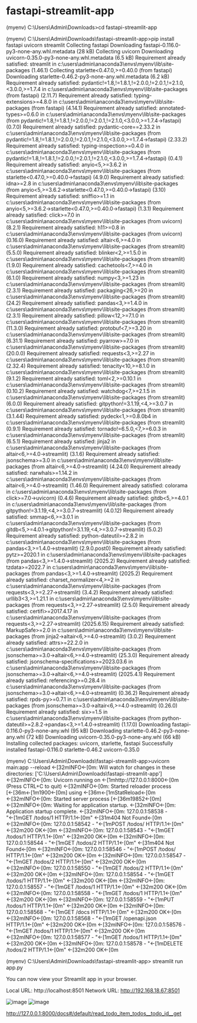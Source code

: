 # fastapi-streamlit-app

(myenv) C:\Users\Admin\Downloads>cd fastapi-streamlit-app

(myenv) C:\Users\Admin\Downloads\fastapi-streamlit-app>pip install fastapi uvicorn streamlit
Collecting fastapi
  Downloading fastapi-0.116.0-py3-none-any.whl.metadata (28 kB)
Collecting uvicorn
  Downloading uvicorn-0.35.0-py3-none-any.whl.metadata (6.5 kB)
Requirement already satisfied: streamlit in c:\users\admin\anaconda3\envs\myenv\lib\site-packages (1.46.1)
Collecting starlette<0.47.0,>=0.40.0 (from fastapi)
  Downloading starlette-0.46.2-py3-none-any.whl.metadata (6.2 kB)
Requirement already satisfied: pydantic!=1.8,!=1.8.1,!=2.0.0,!=2.0.1,!=2.1.0,<3.0.0,>=1.7.4 in c:\users\admin\anaconda3\envs\myenv\lib\site-packages (from fastapi) (2.11.7)
Requirement already satisfied: typing-extensions>=4.8.0 in c:\users\admin\anaconda3\envs\myenv\lib\site-packages (from fastapi) (4.14.1)
Requirement already satisfied: annotated-types>=0.6.0 in c:\users\admin\anaconda3\envs\myenv\lib\site-packages (from pydantic!=1.8,!=1.8.1,!=2.0.0,!=2.0.1,!=2.1.0,<3.0.0,>=1.7.4->fastapi) (0.7.0)
Requirement already satisfied: pydantic-core==2.33.2 in c:\users\admin\anaconda3\envs\myenv\lib\site-packages (from pydantic!=1.8,!=1.8.1,!=2.0.0,!=2.0.1,!=2.1.0,<3.0.0,>=1.7.4->fastapi) (2.33.2)
Requirement already satisfied: typing-inspection>=0.4.0 in c:\users\admin\anaconda3\envs\myenv\lib\site-packages (from pydantic!=1.8,!=1.8.1,!=2.0.0,!=2.0.1,!=2.1.0,<3.0.0,>=1.7.4->fastapi) (0.4.1)
Requirement already satisfied: anyio<5,>=3.6.2 in c:\users\admin\anaconda3\envs\myenv\lib\site-packages (from starlette<0.47.0,>=0.40.0->fastapi) (4.9.0)
Requirement already satisfied: idna>=2.8 in c:\users\admin\anaconda3\envs\myenv\lib\site-packages (from anyio<5,>=3.6.2->starlette<0.47.0,>=0.40.0->fastapi) (3.10)
Requirement already satisfied: sniffio>=1.1 in c:\users\admin\anaconda3\envs\myenv\lib\site-packages (from anyio<5,>=3.6.2->starlette<0.47.0,>=0.40.0->fastapi) (1.3.1)
Requirement already satisfied: click>=7.0 in c:\users\admin\anaconda3\envs\myenv\lib\site-packages (from uvicorn) (8.2.1)
Requirement already satisfied: h11>=0.8 in c:\users\admin\anaconda3\envs\myenv\lib\site-packages (from uvicorn) (0.16.0)
Requirement already satisfied: altair<6,>=4.0 in c:\users\admin\anaconda3\envs\myenv\lib\site-packages (from streamlit) (5.5.0)
Requirement already satisfied: blinker<2,>=1.5.0 in c:\users\admin\anaconda3\envs\myenv\lib\site-packages (from streamlit) (1.9.0)
Requirement already satisfied: cachetools<7,>=4.0 in c:\users\admin\anaconda3\envs\myenv\lib\site-packages (from streamlit) (6.1.0)
Requirement already satisfied: numpy<3,>=1.23 in c:\users\admin\anaconda3\envs\myenv\lib\site-packages (from streamlit) (2.3.1)
Requirement already satisfied: packaging<26,>=20 in c:\users\admin\anaconda3\envs\myenv\lib\site-packages (from streamlit) (24.2)
Requirement already satisfied: pandas<3,>=1.4.0 in c:\users\admin\anaconda3\envs\myenv\lib\site-packages (from streamlit) (2.3.1)
Requirement already satisfied: pillow<12,>=7.1.0 in c:\users\admin\anaconda3\envs\myenv\lib\site-packages (from streamlit) (11.3.0)
Requirement already satisfied: protobuf<7,>=3.20 in c:\users\admin\anaconda3\envs\myenv\lib\site-packages (from streamlit) (6.31.1)
Requirement already satisfied: pyarrow>=7.0 in c:\users\admin\anaconda3\envs\myenv\lib\site-packages (from streamlit) (20.0.0)
Requirement already satisfied: requests<3,>=2.27 in c:\users\admin\anaconda3\envs\myenv\lib\site-packages (from streamlit) (2.32.4)
Requirement already satisfied: tenacity<10,>=8.1.0 in c:\users\admin\anaconda3\envs\myenv\lib\site-packages (from streamlit) (9.1.2)
Requirement already satisfied: toml<2,>=0.10.1 in c:\users\admin\anaconda3\envs\myenv\lib\site-packages (from streamlit) (0.10.2)
Requirement already satisfied: watchdog<7,>=2.1.5 in c:\users\admin\anaconda3\envs\myenv\lib\site-packages (from streamlit) (6.0.0)
Requirement already satisfied: gitpython!=3.1.19,<4,>=3.0.7 in c:\users\admin\anaconda3\envs\myenv\lib\site-packages (from streamlit) (3.1.44)
Requirement already satisfied: pydeck<1,>=0.8.0b4 in c:\users\admin\anaconda3\envs\myenv\lib\site-packages (from streamlit) (0.9.1)
Requirement already satisfied: tornado!=6.5.0,<7,>=6.0.3 in c:\users\admin\anaconda3\envs\myenv\lib\site-packages (from streamlit) (6.5.1)
Requirement already satisfied: jinja2 in c:\users\admin\anaconda3\envs\myenv\lib\site-packages (from altair<6,>=4.0->streamlit) (3.1.6)
Requirement already satisfied: jsonschema>=3.0 in c:\users\admin\anaconda3\envs\myenv\lib\site-packages (from altair<6,>=4.0->streamlit) (4.24.0)
Requirement already satisfied: narwhals>=1.14.2 in c:\users\admin\anaconda3\envs\myenv\lib\site-packages (from altair<6,>=4.0->streamlit) (1.46.0)
Requirement already satisfied: colorama in c:\users\admin\anaconda3\envs\myenv\lib\site-packages (from click>=7.0->uvicorn) (0.4.6)
Requirement already satisfied: gitdb<5,>=4.0.1 in c:\users\admin\anaconda3\envs\myenv\lib\site-packages (from gitpython!=3.1.19,<4,>=3.0.7->streamlit) (4.0.12)
Requirement already satisfied: smmap<6,>=3.0.1 in c:\users\admin\anaconda3\envs\myenv\lib\site-packages (from gitdb<5,>=4.0.1->gitpython!=3.1.19,<4,>=3.0.7->streamlit) (5.0.2)
Requirement already satisfied: python-dateutil>=2.8.2 in c:\users\admin\anaconda3\envs\myenv\lib\site-packages (from pandas<3,>=1.4.0->streamlit) (2.9.0.post0)
Requirement already satisfied: pytz>=2020.1 in c:\users\admin\anaconda3\envs\myenv\lib\site-packages (from pandas<3,>=1.4.0->streamlit) (2025.2)
Requirement already satisfied: tzdata>=2022.7 in c:\users\admin\anaconda3\envs\myenv\lib\site-packages (from pandas<3,>=1.4.0->streamlit) (2025.2)
Requirement already satisfied: charset_normalizer<4,>=2 in c:\users\admin\anaconda3\envs\myenv\lib\site-packages (from requests<3,>=2.27->streamlit) (3.4.2)
Requirement already satisfied: urllib3<3,>=1.21.1 in c:\users\admin\anaconda3\envs\myenv\lib\site-packages (from requests<3,>=2.27->streamlit) (2.5.0)
Requirement already satisfied: certifi>=2017.4.17 in c:\users\admin\anaconda3\envs\myenv\lib\site-packages (from requests<3,>=2.27->streamlit) (2025.6.15)
Requirement already satisfied: MarkupSafe>=2.0 in c:\users\admin\anaconda3\envs\myenv\lib\site-packages (from jinja2->altair<6,>=4.0->streamlit) (3.0.2)
Requirement already satisfied: attrs>=22.2.0 in c:\users\admin\anaconda3\envs\myenv\lib\site-packages (from jsonschema>=3.0->altair<6,>=4.0->streamlit) (25.3.0)
Requirement already satisfied: jsonschema-specifications>=2023.03.6 in c:\users\admin\anaconda3\envs\myenv\lib\site-packages (from jsonschema>=3.0->altair<6,>=4.0->streamlit) (2025.4.1)
Requirement already satisfied: referencing>=0.28.4 in c:\users\admin\anaconda3\envs\myenv\lib\site-packages (from jsonschema>=3.0->altair<6,>=4.0->streamlit) (0.36.2)
Requirement already satisfied: rpds-py>=0.7.1 in c:\users\admin\anaconda3\envs\myenv\lib\site-packages (from jsonschema>=3.0->altair<6,>=4.0->streamlit) (0.26.0)
Requirement already satisfied: six>=1.5 in c:\users\admin\anaconda3\envs\myenv\lib\site-packages (from python-dateutil>=2.8.2->pandas<3,>=1.4.0->streamlit) (1.17.0)
Downloading fastapi-0.116.0-py3-none-any.whl (95 kB)
Downloading starlette-0.46.2-py3-none-any.whl (72 kB)
Downloading uvicorn-0.35.0-py3-none-any.whl (66 kB)
Installing collected packages: uvicorn, starlette, fastapi
Successfully installed fastapi-0.116.0 starlette-0.46.2 uvicorn-0.35.0


(myenv) C:\Users\Admin\Downloads\fastapi-streamlit-app>uvicorn main:app --reload
←[32mINFO←[0m:     Will watch for changes in these directories: ['C:\\Users\\Admin\\Downloads\\fastapi-streamlit-app']
←[32mINFO←[0m:     Uvicorn running on ←[1mhttp://127.0.0.1:8000←[0m (Press CTRL+C to quit)
←[32mINFO←[0m:     Started reloader process [←[36m←[1m1900←[0m] using ←[36m←[1mStatReload←[0m
←[32mINFO←[0m:     Started server process [←[36m19852←[0m]
←[32mINFO←[0m:     Waiting for application startup.
←[32mINFO←[0m:     Application startup complete.
←[32mINFO←[0m:     127.0.0.1:58538 - "←[1mGET /todos/1 HTTP/1.1←[0m" ←[31m404 Not Found←[0m
←[32mINFO←[0m:     127.0.0.1:58542 - "←[1mPOST /todos/ HTTP/1.1←[0m" ←[32m200 OK←[0m
←[32mINFO←[0m:     127.0.0.1:58543 - "←[1mGET /todos/1 HTTP/1.1←[0m" ←[32m200 OK←[0m
←[32mINFO←[0m:     127.0.0.1:58544 - "←[1mGET /todos/2 HTTP/1.1←[0m" ←[31m404 Not Found←[0m
←[32mINFO←[0m:     127.0.0.1:58546 - "←[1mPOST /todos/ HTTP/1.1←[0m" ←[32m200 OK←[0m
←[32mINFO←[0m:     127.0.0.1:58547 - "←[1mGET /todos/2 HTTP/1.1←[0m" ←[32m200 OK←[0m
←[32mINFO←[0m:     127.0.0.1:58550 - "←[1mGET /todos/2 HTTP/1.1←[0m" ←[32m200 OK←[0m
←[32mINFO←[0m:     127.0.0.1:58554 - "←[1mGET /todos/1 HTTP/1.1←[0m" ←[32m200 OK←[0m
←[32mINFO←[0m:     127.0.0.1:58557 - "←[1mGET /todos/1 HTTP/1.1←[0m" ←[32m200 OK←[0m
←[32mINFO←[0m:     127.0.0.1:58558 - "←[1mGET /todos/1 HTTP/1.1←[0m" ←[32m200 OK←[0m
←[32mINFO←[0m:     127.0.0.1:58559 - "←[1mPUT /todos/1 HTTP/1.1←[0m" ←[32m200 OK←[0m
←[32mINFO←[0m:     127.0.0.1:58568 - "←[1mGET /docs HTTP/1.1←[0m" ←[32m200 OK←[0m
←[32mINFO←[0m:     127.0.0.1:58568 - "←[1mGET /openapi.json HTTP/1.1←[0m" ←[32m200 OK←[0m
←[32mINFO←[0m:     127.0.0.1:58576 - "←[1mGET /todos/1 HTTP/1.1←[0m" ←[32m200 OK←[0m
←[32mINFO←[0m:     127.0.0.1:58577 - "←[1mGET /todos/1 HTTP/1.1←[0m" ←[32m200 OK←[0m
←[32mINFO←[0m:     127.0.0.1:58578 - "←[1mDELETE /todos/2 HTTP/1.1←[0m" ←[32m200 OK←[0m



(myenv) C:\Users\Admin\Downloads\fastapi-streamlit-app>  streamlit run app.py

  You can now view your Streamlit app in your browser.

  Local URL: http://localhost:8501
  Network URL: http://192.168.18.67:8501


![image](https://github.com/user-attachments/assets/dd35289b-26a9-4075-9084-d1d3348a33c2)
![image](https://github.com/user-attachments/assets/0d9e14fa-ef74-477b-ab41-846e187e2b3d)

http://127.0.0.1:8000/docs#/default/read_todo_item_todos__todo_id__get

